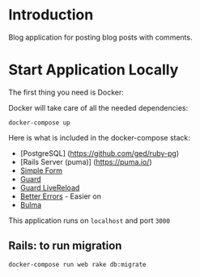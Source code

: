 # Introduction

Blog application for posting blog posts with comments.

# Start Application Locally

The first thing you need is Docker:

Docker will take care of all the needed dependencies:

```
docker-compose up
```
Here is what is included in the docker-compose stack:
- [PostgreSQL] (https://github.com/ged/ruby-pg)
- [Rails Server (puma)] (https://puma.io/)
- [Simple Form](https://github.com/plataformatec/simple_form)
- [Guard](https://github.com/guard/guard)
- [Guard LiveReload](https://github.com/guard/guard-livereload)
- [Better Errors](https://rubygems.org/gems/better_errors) - Easier on 
- [Bulma](https://github.com/joshuajansen/bulma-rails)

This application runs on `localhost` and port `3000`

## Rails: to run migration

```
docker-compose run web rake db:migrate
```      
